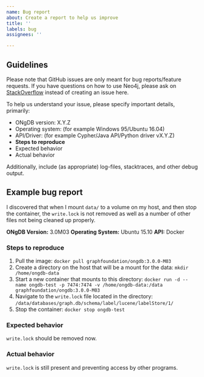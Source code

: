```yaml
---
name: Bug report
about: Create a report to help us improve
title: ''
labels: bug
assignees: ''

---
```


## Guidelines

Please note that GitHub issues are only meant for bug reports/feature requests. 
If you have questions on how to use Neo4j, please ask on [StackOverflow](http://stackoverflow.com/questions/tagged/neo4j) instead of creating an issue here.

To help us understand your issue, please specify important details, primarily:

- ONgDB version: X.Y.Z
- Operating system: (for example Windows 95/Ubuntu 16.04)
- API/Driver: (for example Cypher/Java API/Python driver vX.Y.Z)
- **Steps to reproduce**
- Expected behavior
- Actual behavior

Additionally, include (as appropriate) log-files, stacktraces, and other debug output.

## Example bug report

I discovered that when I mount `data/` to a volume on my host, and then stop the container, the `write.lock` is not removed as well as a number of other files not being cleaned up properly.

**ONgDB Version:** 3.0M03
**Operating System:** Ubuntu 15.10
**API:** Docker

### Steps to reproduce
1. Pull the image: `docker pull graphfoundation/ongdb:3.0.0-M03`
2. Create a directory on the host that will be a mount for the data: `mkdir /home/ongdb-data`
3. Start a new container that mounts to this directory: `docker run -d --name ongdb-test -p 7474:7474 -v /home/ongdb-data:/data graphfoundation/ongdb:3.0.0-M03`
4. Navigate to the `write.lock` file located in the directory: `/data/databases/graph.db/schema/label/lucene/labelStore/1/`
5. Stop the container: `docker stop ongdb-test`

### Expected behavior
`write.lock` should be removed now.

### Actual behavior
`write.lock` is still present and preventing access by other programs.
